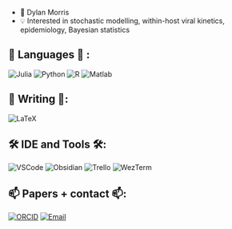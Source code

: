 - 🎲 Dylan Morris 
- 💡 Interested in stochastic modelling, within-host viral kinetics, epidemiology, Bayesian statistics 

## 🔨 Languages 🔨 :

![Julia](https://img.shields.io/badge/Julia-9558B2?style=for-the-badge&logo=julia&logoColor=white)
![Python](https://img.shields.io/badge/Python-14354C?style=for-the-badge&logo=python&logoColor=white)
![R](https://img.shields.io/badge/R-276DC3?style=for-the-badge&logo=r&logoColor=white)
![Matlab](https://img.shields.io/badge/Matlab-0076A8?style=for-the-badge&logo=mathworks&logoColor=white)

## 📝 Writing 📝: 

![LaTeX](https://img.shields.io/badge/LaTeX-008080?style=for-the-badge&logo=latex&logoColor=white)

## 🛠 IDE and Tools 🛠: 

![VSCode](https://img.shields.io/badge/Visual_Studio_Code-0078D4?style=for-the-badge&logo=visual%20studio%20code&logoColor=white)
![Obsidian](https://img.shields.io/badge/Obsidian-4E5E5E?style=for-the-badge&logo=obsidian&logoColor=white)
![Trello](https://img.shields.io/badge/Trello-0052CC?style=for-the-badge&logo=trello&logoColor=white)
![WezTerm](https://img.shields.io/badge/WezTerm-000000?style=for-the-badge&logo=wezterm&logoColor=white)

## 📫 Papers + contact 📫:

[![ORCID](https://img.shields.io/badge/ORCID-A6CE39?style=for-the-badge&logo=orcid&logoColor=white)](https://orcid.org/0000-0001-7890-1501)
[![Email](https://img.shields.io/badge/Email-0078D4?style=for-the-badge&logo=microsoft%20outlook&logoColor=white)](mailto:dylan.morris@adelaide.edu.au)

<!-- ## 📈 Stats 📊:

![djmorris7's GitHub stats](https://github-readme-stats.vercel.app/api?username=djmorris7&show_icons=true&include_all_commits=true&count_private=true&theme=dark) -->
